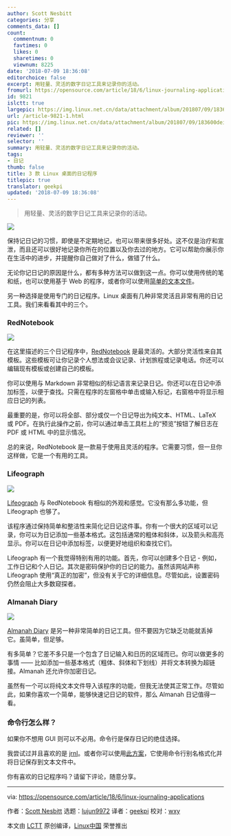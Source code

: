 ```yaml
---
author: Scott Nesbitt
categories: 分享
comments_data: []
count:
  commentnum: 0
  favtimes: 0
  likes: 0
  sharetimes: 0
  viewnum: 8225
date: '2018-07-09 18:36:08'
editorchoice: false
excerpt: 用轻量、灵活的数字日记工具来记录你的活动。
fromurl: https://opensource.com/article/18/6/linux-journaling-applications
id: 9821
islctt: true
largepic: https://img.linux.net.cn/data/attachment/album/201807/09/183600deix08fxlsm8xmpi.jpeg
url: /article-9821-1.html
pic: https://img.linux.net.cn/data/attachment/album/201807/09/183600deix08fxlsm8xmpi.jpeg.thumb.jpg
related: []
reviewer: ''
selector: ''
summary: 用轻量、灵活的数字日记工具来记录你的活动。
tags:
- 日记
thumb: false
title: 3 款 Linux 桌面的日记程序
titlepic: true
translator: geekpi
updated: '2018-07-09 18:36:08'
---
```



> 
> 用轻量、灵活的数字日记工具来记录你的活动。
> 
> 
> 


![](/data/attachment/album/201807/09/183600deix08fxlsm8xmpi.jpeg)


保持记日记的习惯，即使是不定期地记，也可以带来很多好处。这不仅是治疗和宣泄，而且还可以很好地记录你所在的位置以及你去过的地方。它可以帮助你展示你在生活中的进步，并提醒你自己做对了什么，做错了什么。


无论你记日记的原因是什么，都有多种方法可以做到这一点。你可以使用传统的笔和纸，也可以使用基于 Web 的程序，或者你可以使用[简单的文本文件](https://plaintextproject.online/2017/07/19/journal.html)。


另一种选择是使用专门的日记程序。Linux 桌面有几种非常灵活且非常有用的日记工具。我们来看看其中的三个。


### RedNotebook


![](/data/attachment/album/201807/09/183612yr9tq9eqipu8rar0.png)


在这里描述的三个日记程序中，[RedNotebook](http://rednotebook.sourceforge.net) 是最灵活的。大部分灵活性来自其模板。这些模板可让你记录个人想法或会议记录、计划旅程或记录电话。你还可以编辑现有模板或创建自己的模板。


你可以使用与 Markdown 非常相似的标记语言来记录日记。你还可以在日记中添加标签，以便于查找。只需在程序的左窗格中单击或输入标记，右窗格中将显示相应日记的列表。


最重要的是，你可以将全部、部分或仅一个日记导出为纯文本、HTML、LaTeX 或 PDF。在执行此操作之前，你可以通过单击工具栏上的“预览”按钮了解日志在 PDF 或 HTML 中的显示情况。


总的来说，RedNotebook 是一款易于使用且灵活的程序。它需要习惯，但一旦你这样做，它是一个有用的工具。


### Lifeograph


![](/data/attachment/album/201807/09/183613k9odu69dssdry9dp.png)


[Lifeograph](http://lifeograph.sourceforge.net/wiki/Main_Page) 与 RedNotebook 有相似的外观和感觉。它没有那么多功能，但 Lifeograph 也够了。


该程序通过保持简单和整洁性来简化记日记这件事。你有一个很大的区域可以记录，你可以为日记添加一些基本格式。这包括通常的粗体和斜体，以及箭头和高亮显示。你可以在日记中添加标签，以便更好地组织和查找它们。


Lifeograph 有一个我觉得特别有用的功能。首先，你可以创建多个日记 - 例如，工作日记和个人日记。其次是密码保护你的日记的能力。虽然该网站声称 Lifeograph 使用“真正的加密”，但没有关于它的详细信息。尽管如此，设置密码仍然会阻止大多数窥探者。


### Almanah Diary


![](/data/attachment/album/201807/09/183613lkzuvzkq5a5cjms0.png)


[Almanah Diary](https://wiki.gnome.org/Apps/Almanah_Diary) 是另一种非常简单的日记工具。但不要因为它缺乏功能就丢掉它。虽简单，但足够。


有多简单？它差不多只是一个包含了日记输入和日历的区域而已。你可以做更多的事情 —— 比如添加一些基本格式（粗体、斜体和下划线）并将文本转换为超链接。Almanah 还允许你加密日记。


虽然有一个可以将纯文本文件导入该程序的功能，但我无法使其正常工作。尽管如此，如果你喜欢一个简单，能够快速记日记的软件，那么 Almanah 日记值得一看。


### 命令行怎么样？


如果你不想用 GUI 则可以不必用。命令行是保存日记的绝佳选择。


我尝试过并且喜欢的是 [jrnl](http://maebert.github.com/jrnl/)。或者你可以使用[此方案](http://tamilinux.wordpress.com/2007/07/27/writing-short-notes-and-diaries-from-the-cli/)，它使用命令行别名格式化并将日记保存到文本文件中。


你有喜欢的日记程序吗？请留下评论，随意分享。




---


via: <https://opensource.com/article/18/6/linux-journaling-applications>


作者：[Scott Nesbitt](https://opensource.com/users/scottnesbitt) 选题：[lujun9972](https://github.com/lujun9972) 译者：[geekpi](https://github.com/geekpi) 校对：[wxy](https://github.com/wxy)


本文由 [LCTT](https://github.com/LCTT/TranslateProject) 原创编译，[Linux中国](https://linux.cn/) 荣誉推出